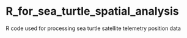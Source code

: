 # R_for_sea_turtle_spatial_analysis
R code used for processing sea turtle satellite telemetry position data
